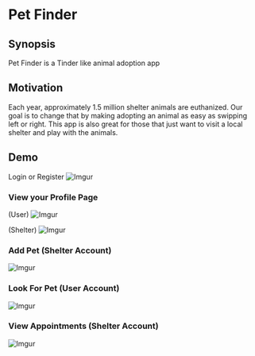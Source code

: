 # Pet Finder

## Synopsis
Pet Finder is a Tinder like animal adoption app 

## Motivation
Each year, approximately 1.5 million shelter animals are euthanized. Our goal is to change that by making adopting an animal as easy as swipping left or right. This app is also great for those that just want to visit a local shelter and play with the animals. 

## Demo
Login or Register 
![Imgur](https://i.imgur.com/OjjEpfJ.png)

### View your Profile Page
(User)
![Imgur](https://i.imgur.com/Ll5eddi.png)

(Shelter)
![Imgur](https://i.imgur.com/MuCg9c6.png)

### Add Pet (Shelter Account)
![Imgur](https://i.imgur.com/IBN3JZP.png)

### Look For Pet (User Account)
![Imgur](https://i.imgur.com/3z6Nmty.png)

### View Appointments (Shelter Account)
![Imgur](https://i.imgur.com/ON8Q4MB.png)
